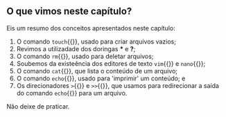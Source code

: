 ## O que vimos neste capítulo?

Eis um resumo dos conceitos apresentados neste capítulo:

1. O comando `touch`{{}}, usado para criar arquivos vazios;
2. Revimos a utilizadade dos doringas **\*** e **?**;
3. O comando `rm`{{}}, usado para deletar arquivos;
4. Soubemos da existeência dos editores de texto `vim`{{}} e `nano`{{}};
5. O comando `cat`{{}}, que lista o conteúdo de um arquivo;
6. O comando `echo`{{}}, usado para 'imprimir' um conteúdo; e
7. Os direcionadores `>`{{}} e `>>`{{}}, que usamos para redirecionar a saída do comando `echo`{{}} para um arquivo.

Não deixe de praticar.